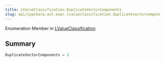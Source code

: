 ```yaml
---
title: LValueClassification.DuplicateVectorComponents
slug: api/cppsharp.ast.expr.lvalueclassification.duplicatevectorcomponents
---
```

Enumeration Member in [LValueClassification](/api/cppsharp/ast/expr/lvalueclassification)

## Summary



```csharp
DuplicateVectorComponents = 3
```

